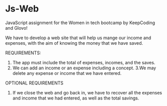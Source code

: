 # Js-Web

JavaScript assignment for the Women in tech bootcamp by KeepCoding and Glovo!

We have to develop a web site that will help us mange our income and expenses, with the aim of knowing the money that we have saved.  

REQUIREMENTS:

  1. The app must include the total of expenses, incomes, and the saves.  
  2. We can add an income or an expense including a concept.  3.We may delete any expense or income that we have entered. 
  
 OPTIONAL REQUIREMENTS  
 
  1. If we close the web and go back in, we have to recover all the expenses and income that we had entered, as well as the total savings.
